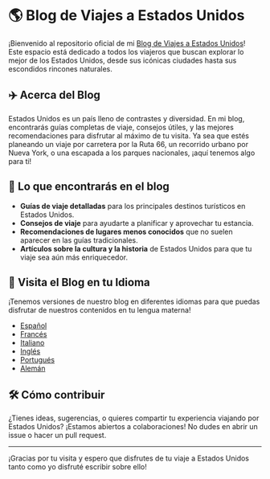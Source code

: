 # 🌎 Blog de Viajes a Estados Unidos

¡Bienvenido al repositorio oficial de mi [Blog de Viajes a Estados Unidos](https://quevisitarenestadosunidos.com/)! Este espacio está dedicado a todos los viajeros que buscan explorar lo mejor de los Estados Unidos, desde sus icónicas ciudades hasta sus escondidos rincones naturales.

## ✈️ Acerca del Blog

Estados Unidos es un país lleno de contrastes y diversidad. En mi blog, encontrarás guías completas de viaje, consejos útiles, y las mejores recomendaciones para disfrutar al máximo de tu visita. Ya sea que estés planeando un viaje por carretera por la Ruta 66, un recorrido urbano por Nueva York, o una escapada a los parques nacionales, ¡aquí tenemos algo para ti!

## 🌟 Lo que encontrarás en el blog

- **Guías de viaje detalladas** para los principales destinos turísticos en Estados Unidos.
- **Consejos de viaje** para ayudarte a planificar y aprovechar tu estancia.
- **Recomendaciones de lugares menos conocidos** que no suelen aparecer en las guías tradicionales.
- **Artículos sobre la cultura y la historia** de Estados Unidos para que tu viaje sea aún más enriquecedor.

## 🔗 Visita el Blog en tu Idioma

¡Tenemos versiones de nuestro blog en diferentes idiomas para que puedas disfrutar de nuestros contenidos en tu lengua materna!

- [Español](https://quevisitarenestadosunidos.com/)
- [Francés](https://quevisiteretatsunis.com/)
- [Italiano](https://visitarestatiuniti.com/)
- [Inglés](https://visitguideusa.com/)
- [Portugués](https://visitarestadosunidos.com/)
- [Alemán](https://besuchenusa.com/)

## 🛠️ Cómo contribuir

¿Tienes ideas, sugerencias, o quieres compartir tu experiencia viajando por Estados Unidos? ¡Estamos abiertos a colaboraciones! No dudes en abrir un issue o hacer un pull request.

---

¡Gracias por tu visita y espero que disfrutes de tu viaje a Estados Unidos tanto como yo disfruté escribir sobre ello!
